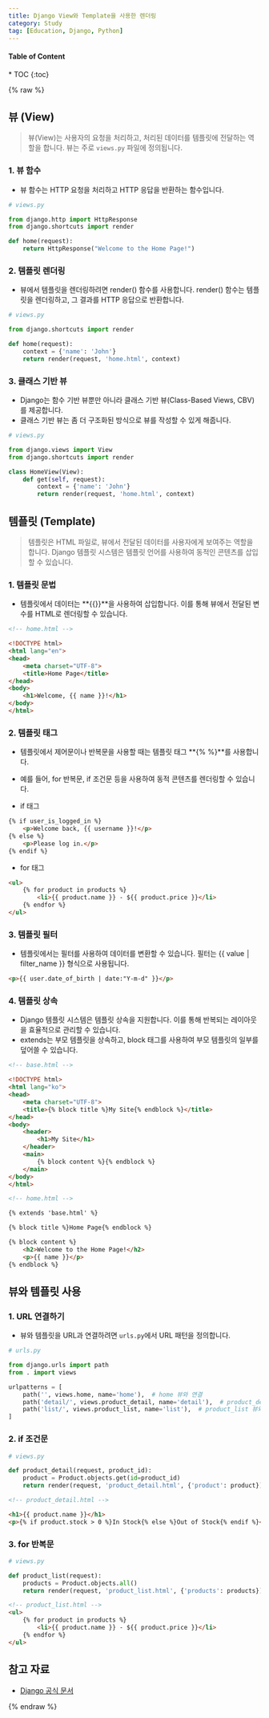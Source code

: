 ```yaml
---
title: Django View와 Template을 사용한 렌더링
category: Study
tag: [Education, Django, Python]
---
```


<nav class='post-toc' markdown='1'>
  <h4>Table of Content</h4>
* TOC
{:toc}
</nav>

{% raw %}

## 뷰 (View)
> 뷰(View)는 사용자의 요청을 처리하고, 처리된 데이터를 템플릿에 전달하는 역할을 합니다. 뷰는 주로 `views.py` 파일에 정의됩니다.

### 1. 뷰 함수
* 뷰 함수는 HTTP 요청을 처리하고 HTTP 응답을 반환하는 함수입니다.

```python
# views.py

from django.http import HttpResponse
from django.shortcuts import render

def home(request):
    return HttpResponse("Welcome to the Home Page!")
```

### 2. 템플릿 렌더링
* 뷰에서 템플릿을 렌더링하려면 render() 함수를 사용합니다. render() 함수는 템플릿을 렌더링하고, 그 결과를 HTTP 응답으로 반환합니다.

```python
# views.py

from django.shortcuts import render

def home(request):
    context = {'name': 'John'}
    return render(request, 'home.html', context)
```

### 3. 클래스 기반 뷰
* Django는 함수 기반 뷰뿐만 아니라 클래스 기반 뷰(Class-Based Views, CBV)를 제공합니다. 
* 클래스 기반 뷰는 좀 더 구조화된 방식으로 뷰를 작성할 수 있게 해줍니다.

```python
# views.py

from django.views import View
from django.shortcuts import render

class HomeView(View):
    def get(self, request):
        context = {'name': 'John'}
        return render(request, 'home.html', context)
```

## 템플릿 (Template)
> 템플릿은 HTML 파일로, 뷰에서 전달된 데이터를 사용자에게 보여주는 역할을 합니다. 
Django 템플릿 시스템은 템플릿 언어를 사용하여 동적인 콘텐츠를 삽입할 수 있습니다.

### 1. 템플릿 문법
* 템플릿에서 데이터는 **{{}}**을 사용하여 삽입합니다. 이를 통해 뷰에서 전달된 변수를 HTML로 렌더링할 수 있습니다.

```html
<!-- home.html -->

<!DOCTYPE html>
<html lang="en">
<head>
    <meta charset="UTF-8">
    <title>Home Page</title>
</head>
<body>
    <h1>Welcome, {{ name }}!</h1>
</body>
</html>
```

### 2. 템플릿 태그
* 템플릿에서 제어문이나 반복문을 사용할 때는 템플릿 태그 **{% %}**를 사용합니다. 
* 예를 들어, for 반복문, if 조건문 등을 사용하여 동적 콘텐츠를 렌더링할 수 있습니다.

* if 태그

```html
{% if user_is_logged_in %}
    <p>Welcome back, {{ username }}!</p>
{% else %}
    <p>Please log in.</p>
{% endif %}
```

* for 태그

```html
<ul>
    {% for product in products %}
        <li>{{ product.name }} - ${{ product.price }}</li>
    {% endfor %}
</ul>
```

### 3. 템플릿 필터
* 템플릿에서는 필터를 사용하여 데이터를 변환할 수 있습니다. 필터는 {{ value │ filter_name }} 형식으로 사용됩니다.

```html
<p>{{ user.date_of_birth | date:"Y-m-d" }}</p>
```

### 4. 템플릿 상속
* Django 템플릿 시스템은 템플릿 상속을 지원합니다. 이를 통해 반복되는 레이아웃을 효율적으로 관리할 수 있습니다.
* extends는 부모 템플릿을 상속하고, block 태그를 사용하여 부모 템플릿의 일부를 덮어쓸 수 있습니다.

```html
<!-- base.html -->

<!DOCTYPE html>
<html lang="ko">
<head>
    <meta charset="UTF-8">
    <title>{% block title %}My Site{% endblock %}</title>
</head>
<body>
    <header>
        <h1>My Site</h1>
    </header>
    <main>
        {% block content %}{% endblock %}
    </main>
</body>
</html>
```

```html
<!-- home.html -->

{% extends 'base.html' %}

{% block title %}Home Page{% endblock %}

{% block content %}
    <h2>Welcome to the Home Page!</h2>
    <p>{{ name }}</p>
{% endblock %}
```

## 뷰와 템플릿 사용
### 1. URL 연결하기
* 뷰와 템플릿을 URL과 연결하려면 `urls.py`에서 URL 패턴을 정의합니다.

```python
# urls.py

from django.urls import path
from . import views

urlpatterns = [
    path('', views.home, name='home'),  # home 뷰와 연결
    path('detail/', views.product_detail, name='detail'),  # product_detail 뷰와 연결
    path('list/', views.product_list, name='list'),  # product_list 뷰와 연결
]
```

### 2. if 조건문
```python
# views.py

def product_detail(request, product_id):
    product = Product.objects.get(id=product_id)
    return render(request, 'product_detail.html', {'product': product})
```

```html
<!-- product_detail.html -->

<h1>{{ product.name }}</h1>
<p>{% if product.stock > 0 %}In Stock{% else %}Out of Stock{% endif %}</p>
```

### 3. for 반복문
```python
# views.py

def product_list(request):
    products = Product.objects.all()
    return render(request, 'product_list.html', {'products': products})
```

```html
<!-- product_list.html -->
<ul>
    {% for product in products %}
        <li>{{ product.name }} - ${{ product.price }}</li>
    {% endfor %}
</ul>
```

## 참고 자료
* [Django 공식 문서](https://docs.djangoproject.com/en/stable/)

{% endraw %}